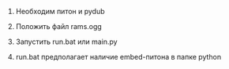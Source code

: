 1. Необходим питон и pydub

2. Положить файл rams.ogg 

3. Запустить run.bat или main.py

4. run.bat предполагает наличие embed-питона в папке python